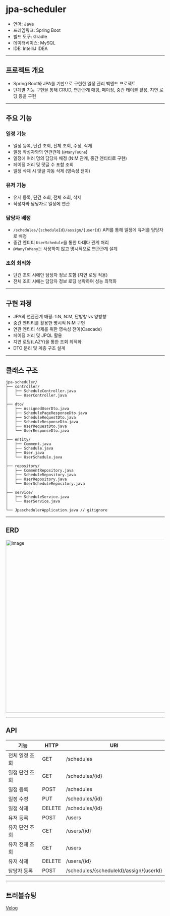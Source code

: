 # jpa-scheduler

- 언어: Java
- 프레임워크: Spring Boot
- 빌드 도구: Gradle
- 데이터베이스: MySQL  
- IDE: IntelliJ IDEA

---

## 프로젝트 개요

- Spring Boot와 JPA를 기반으로 구현한 일정 관리 백엔드 프로젝트 
- 단계별 기능 구현을 통해 CRUD, 연관관계 매핑, 페이징, 중간 테이블 활용, 지연 로딩 등을 구현
  
---

## 주요 기능

### 일정 기능
- 일정 등록, 단건 조회, 전체 조회, 수정, 삭제
- 일정 작성자와의 연관관계 (`@ManyToOne`)
- 일정에 여러 명의 담당자 배정 (N:M 관계, 중간 엔티티로 구현)
- 페이징 처리 및 댓글 수 포함 조회
- 일정 삭제 시 댓글 자동 삭제 (영속성 전이)

### 유저 기능
- 유저 등록, 단건 조회, 전체 조회, 삭제
- 작성자와 담당자로 일정에 연관

### 담당자 배정
- `/schedules/{scheduleId}/assign/{userId}` API를 통해 일정에 유저를 담당자로 배정
- 중간 엔티티 `UserSchedule`을 통한 다대다 관계 처리
- `@ManyToMany`는 사용하지 않고 명시적으로 연관관계 설계

### 조회 최적화
- 단건 조회 시에만 담당자 정보 포함 (지연 로딩 적용)
- 전체 조회 시에는 담당자 정보 로딩 생략하여 성능 최적화

---

## 구현 과정

- JPA의 연관관계 매핑: 1:N, N:M, 단방향 vs 양방향
- 중간 엔티티를 활용한 명시적 N:M 구현
- 연관 엔티티 삭제를 위한 영속성 전이(Cascade)
- 페이징 처리 및 JPQL 활용
- 지연 로딩(LAZY)을 통한 조회 최적화
- DTO 분리 및 계층 구조 설계

---

## 클래스 구조

```
jpa-scheduler/
├── controller/
│   ├── ScheduleController.java
│   └── UserController.java
│
├── dto/
│   ├── AssignedUserDto.java
│   ├── SchedulePageResponseDto.java
│   ├── ScheduleRequestDto.java
│   ├── ScheduleResponseDto.java
│   ├── UserRequestDto.java
│   └── UserResponseDto.java
│
├── entity/
│   ├── Comment.java
│   ├── Schedule.java
│   ├── User.java
│   └── UserSchedule.java
│
├── repository/
│   ├── CommentRepository.java
│   ├── ScheduleRepository.java
│   ├── UserRepository.java
│   └── UserScheduleRepository.java
│
├── service/
│   ├── ScheduleService.java
│   └── UserService.java
│
└── JpaschedulerApplication.java // gitignore

```
---

## ERD

<img width="578" height="548" alt="Image" src="https://github.com/user-attachments/assets/9388da67-d8f2-4284-8754-135a04e2fc46" />

---

## API

| 기능             | HTTP | URI                                  |
|------------------|------|---------------------------------------|
| 전체 일정 조회     | GET  | /schedules                            |
| 일정 단건 조회     | GET  | /schedules/{id}                       |
| 일정 등록         | POST | /schedules                            |
| 일정 수정         | PUT  | /schedules/{id}                       |
| 일정 삭제         | DELETE | /schedules/{id}                     |
| 유저 등록         | POST | /users                                |
| 유저 단건 조회     | GET  | /users/{id}                           |
| 유저 전체 조회     | GET  | /users                                |
| 유저 삭제         | DELETE | /users/{id}                         |
| 담당자 등록       | POST | /schedules/{scheduleId}/assign/{userId} |

---

## 트러블슈팅
[Velog](https://velog.io/@soobinny/JAVASpring-Scheduler-TroubleShooting-Spring-JPA-Optional-%EC%B2%98%EB%A6%AC-findById.get)
